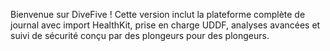 Bienvenue sur DiveFive ! Cette version inclut la plateforme complète de journal avec import HealthKit, prise en charge UDDF, analyses avancées et suivi de sécurité conçu par des plongeurs pour des plongeurs.
